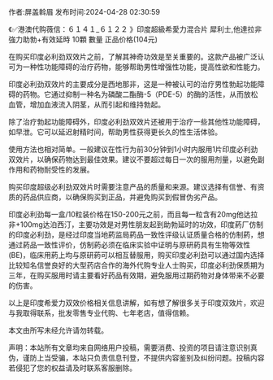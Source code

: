 <p>作者:屏盖斡眉 发布时间:2024-04-28 02:30:59</p>
<p>《✅港澳代购薇信：６１４１_６１２２ 》印度超級希愛力混合片 犀利士,他達拉非 強力助勃+有效延時 10顆 數量 正品价格(104元) </p>
									<p>在购买印度必利劲双效片之前，了解其神奇功效是至关重要的。这款产品被广泛认可为一种性功能障碍的治疗药物，能够帮助男性增强性功能，提高性欲和性能力。</p><p>印度必利劲双效片的主要成分是西地那非，这是一种被认可的治疗男性勃起功能障碍的药物。它通过抑制一种名为磷酸二酯酶-5（PDE-5）的酶的活性，从而放松血管，增加血液流入阴茎，从而引起和维持勃起。</p><p>除了治疗勃起功能障碍外，印度必利劲双效片还被用于治疗一些其他性功能障碍，如早泄。它可以延迟射精时间，帮助男性获得更长久的性生活体验。</p><p>使用方法也相对简单。一般建议在性行为前30分钟到1小时内服用1片印度必利劲双效片，以确保药物达到最佳效果。建议不要超过每日一次的服用剂量，以避免副作用和药物耐受性的发展。</p><p>购买印度超级必利劲双效片时需要注意产品的质量和来源。建议选择有信誉、有资质的药品供应商，以确保购买到正品，并避免购买到假冒伪劣产品。</p><p></p><p>印度必利劲每一盒/10粒装价格在150-200元之前，而且每一粒含有20mg他达拉非+100mg达泊西汀，主要功效是对男性朋友起到助勃延时的功效，印度葯厂仿制的印度必利劲，是经过印度当地葯监局葯品一致性评级认证质量合格的仿制葯，想通过葯品一致性评价，仿制葯必须在临床实验中证明与原研葯具有生物等效性(BE)，临床用葯上均与原研葯可以相互替服用，购买印度必利劲可以通过国内选择比较知名信誉良好的大型药店合作的海外代购专业人士购买，印度必利劲保质期为三年，在购买服用时请主要看好药品有效期，避免服用过期药物对身体带来不必要的伤害。</p><p></p><p>以上是印度希爱力双效价格相关信息讲解，如有想了解很多关于印度双效片，欢迎与我取得联系，批发零售专业代购、七年老店，值得信赖。</p><p>本文由所写未经允许请勿转载。</p>				声明：本站所有文章均来自网络用户投稿，需要消费、投资的项目请注意识别真伪，谨防上当受骗，本站只负责信息刊登，不提供内容鉴别及纠纷问题。投稿内容若侵犯了您的权益请及时联系客服删除。				

